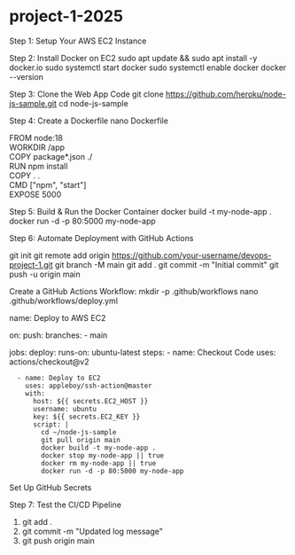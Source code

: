 # project-1-2025
Step 1: Setup Your AWS EC2 Instance

Step 2: Install Docker on EC2
sudo apt update && sudo apt install -y docker.io
sudo systemctl start docker
sudo systemctl enable docker
docker --version

Step 3: Clone the Web App Code
git clone https://github.com/heroku/node-js-sample.git
cd node-js-sample

Step 4: Create a Dockerfile
nano Dockerfile

FROM node:18  
WORKDIR /app  
COPY package*.json ./  
RUN npm install  
COPY . .  
CMD ["npm", "start"]  
EXPOSE 5000  

Step 5: Build & Run the Docker Container
docker build -t my-node-app .
docker run -d -p 80:5000 my-node-app

Step 6: Automate Deployment with GitHub Actions

git init
git remote add origin https://github.com/your-username/devops-project-1.git
git branch -M main
git add .
git commit -m "Initial commit"
git push -u origin main

Create a GitHub Actions Workflow:
mkdir -p .github/workflows
nano .github/workflows/deploy.yml

name: Deploy to AWS EC2

on:
  push:
    branches:
      - main

jobs:
  deploy:
    runs-on: ubuntu-latest
    steps:
      - name: Checkout Code
        uses: actions/checkout@v2

      - name: Deploy to EC2
        uses: appleboy/ssh-action@master
        with:
          host: ${{ secrets.EC2_HOST }}
          username: ubuntu
          key: ${{ secrets.EC2_KEY }}
          script: |
            cd ~/node-js-sample
            git pull origin main
            docker build -t my-node-app .
            docker stop my-node-app || true
            docker rm my-node-app || true
            docker run -d -p 80:5000 my-node-app

Set Up GitHub Secrets

Step 7: Test the CI/CD Pipeline
1. git add .
2. git commit -m "Updated log message"
3. git push origin main
